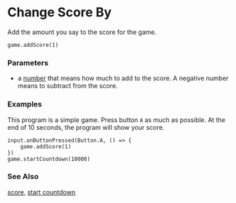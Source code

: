 # Change Score By

Add the amount you say to the score for the game.

```sig
game.addScore(1)
```

### Parameters

* a [number](/reference/types/number) that means how much to add to the score. A negative number means to subtract from the score.

### Examples

This program is a simple game. Press button `A` as much as possible. At the end of 10 seconds, the program will show your score.

```blocks
input.onButtonPressed(Button.A, () => {
    game.addScore(1)
})
game.startCountdown(10000)
```

### See Also

[score](/reference/game/score), [start countdown](/reference/game/start-countdown)